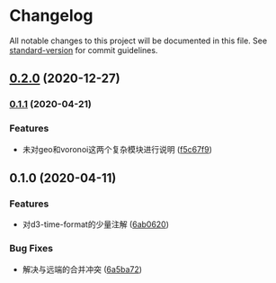 # Changelog

All notable changes to this project will be documented in this file. See [standard-version](https://github.com/conventional-changelog/standard-version) for commit guidelines.

## [0.2.0](https://github.com/d3/d3/compare/v0.1.1...v0.2.0) (2020-12-27)

### [0.1.1](https://github.com/d3/d3/compare/v0.1.0...v0.1.1) (2020-04-21)


### Features

* 未对geo和voronoi这两个复杂模块进行说明 ([f5c67f9](https://github.com/d3/d3/commit/f5c67f946de945991ca4a0def769528929be71b6))

## 0.1.0 (2020-04-11)


### Features

* 对d3-time-format的少量注解 ([6ab0620](https://github.com/d3/d3/commit/6ab0620480dddf6f38ed51a6d71247238e818a23))


### Bug Fixes

* 解决与远端的合并冲突 ([6a5ba72](https://github.com/d3/d3/commit/6a5ba72a877889ef50cc387c30c5c3cb9f6ee4d1))
